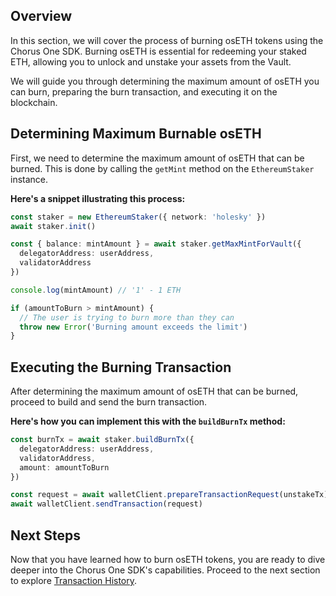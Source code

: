 ## Overview

In this section, we will cover the process of burning osETH tokens using the Chorus One SDK. Burning osETH is essential for redeeming your staked ETH, allowing you to unlock and unstake your assets from the Vault.

We will guide you through determining the maximum amount of osETH you can burn, preparing the burn transaction, and executing it on the blockchain.

## Determining Maximum Burnable osETH

First, we need to determine the maximum amount of osETH that can be burned. This is done by calling the `getMint` method on the `EthereumStaker` instance.

**Here's a snippet illustrating this process:**

```typescript
const staker = new EthereumStaker({ network: 'holesky' })
await staker.init()

const { balance: mintAmount } = await staker.getMaxMintForVault({
  delegatorAddress: userAddress,
  validatorAddress
})

console.log(mintAmount) // '1' - 1 ETH

if (amountToBurn > mintAmount) {
  // The user is trying to burn more than they can
  throw new Error('Burning amount exceeds the limit')
}
```

## Executing the Burning Transaction

After determining the maximum amount of osETH that can be burned, proceed to build and send the burn transaction.

**Here's how you can implement this with the `buildBurnTx` method:**

```typescript
const burnTx = await staker.buildBurnTx({
  delegatorAddress: userAddress,
  validatorAddress,
  amount: amountToBurn
})

const request = await walletClient.prepareTransactionRequest(unstakeTx)
await walletClient.sendTransaction(request)
```

## Next Steps

Now that you have learned how to burn osETH tokens, you are ready to dive deeper into the Chorus One SDK's capabilities. Proceed to the next section to explore [Transaction History][transaction-history].

[transaction-history]: 7-transaction-history.md
